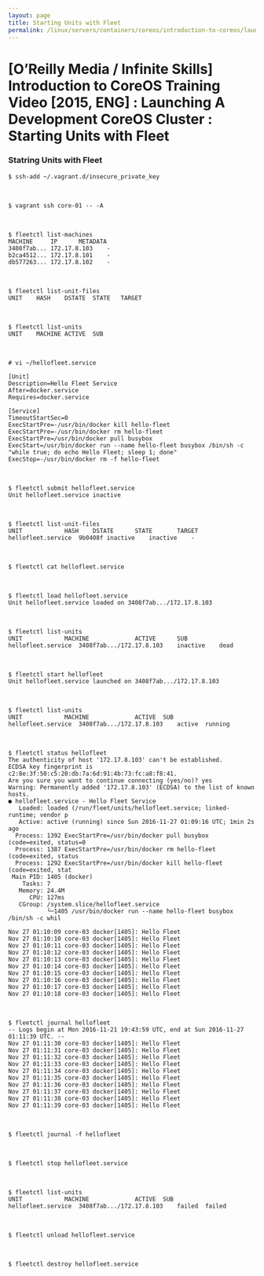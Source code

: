 ```yaml
---
layout: page
title: Starting Units with Fleet
permalink: /linux/servers/containers/coreos/introduction-to-coreos/launching-a-development-coreos-cluster/starting-units-with-fleet/
---
```



# [O’Reilly Media / Infinite Skills] Introduction to CoreOS Training Video [2015, ENG] : Launching A Development CoreOS Cluster : Starting Units with Fleet



### Statring Units with Fleet


    $ ssh-add ~/.vagrant.d/insecure_private_key

<br/>

    $ vagrant ssh core-01 -- -A

<br/>

    $ fleetctl list-machines  
    MACHINE		IP		METADATA
    3408f7ab...	172.17.8.103	-
    b2ca4512...	172.17.8.101	-
    db577263...	172.17.8.102	-


<br/>

    $ fleetctl list-unit-files
    UNIT	HASH	DSTATE	STATE	TARGET


<br/>

    $ fleetctl list-units
    UNIT	MACHINE	ACTIVE	SUB



<br/>

    # vi ~/hellofleet.service

    [Unit]
    Description=Hello Fleet Service
    After=docker.service
    Requires=docker.service

    [Service]
    TimeoutStartSec=0
    ExecStartPre=-/usr/bin/docker kill hello-fleet
    ExecStartPre=-/usr/bin/docker rm hello-fleet
    ExecStartPre=/usr/bin/docker pull busybox
    ExecStart=/usr/bin/docker run --name hello-fleet busybox /bin/sh -c "while true; do echo Hello Fleet; sleep 1; done"
    ExecStop=-/usr/bin/docker rm -f hello-fleet


<br/>

    $ fleetctl submit hellofleet.service
    Unit hellofleet.service inactive

<br/>

    $ fleetctl list-unit-files
    UNIT			HASH	DSTATE		STATE		TARGET
    hellofleet.service	9b0408f	inactive	inactive	-


<br/>

    $ fleetctl cat hellofleet.service

<br/>

    $ fleetctl load hellofleet.service
    Unit hellofleet.service loaded on 3408f7ab.../172.17.8.103


<br/>

    $ fleetctl list-units     
    UNIT			MACHINE				ACTIVE		SUB
    hellofleet.service	3408f7ab.../172.17.8.103	inactive	dead


<br/>


    $ fleetctl start hellofleet
    Unit hellofleet.service launched on 3408f7ab.../172.17.8.103

<br/>

    $ fleetctl list-units
    UNIT			MACHINE				ACTIVE	SUB
    hellofleet.service	3408f7ab.../172.17.8.103	active	running


<br/>

    $ fleetctl status hellofleet
    The authenticity of host '172.17.8.103' can't be established.
    ECDSA key fingerprint is c2:8e:3f:50:c5:20:db:7a:6d:91:4b:73:fc:a8:f8:41.
    Are you sure you want to continue connecting (yes/no)? yes
    Warning: Permanently added '172.17.8.103' (ECDSA) to the list of known hosts.
    ● hellofleet.service - Hello Fleet Service
       Loaded: loaded (/run/fleet/units/hellofleet.service; linked-runtime; vendor p
       Active: active (running) since Sun 2016-11-27 01:09:16 UTC; 1min 2s ago
      Process: 1392 ExecStartPre=/usr/bin/docker pull busybox (code=exited, status=0
      Process: 1387 ExecStartPre=/usr/bin/docker rm hello-fleet (code=exited, status
      Process: 1292 ExecStartPre=/usr/bin/docker kill hello-fleet (code=exited, stat
     Main PID: 1405 (docker)
        Tasks: 7
       Memory: 24.4M
          CPU: 127ms
       CGroup: /system.slice/hellofleet.service
               └─1405 /usr/bin/docker run --name hello-fleet busybox /bin/sh -c whil

    Nov 27 01:10:09 core-03 docker[1405]: Hello Fleet
    Nov 27 01:10:10 core-03 docker[1405]: Hello Fleet
    Nov 27 01:10:11 core-03 docker[1405]: Hello Fleet
    Nov 27 01:10:12 core-03 docker[1405]: Hello Fleet
    Nov 27 01:10:13 core-03 docker[1405]: Hello Fleet
    Nov 27 01:10:14 core-03 docker[1405]: Hello Fleet
    Nov 27 01:10:15 core-03 docker[1405]: Hello Fleet
    Nov 27 01:10:16 core-03 docker[1405]: Hello Fleet
    Nov 27 01:10:17 core-03 docker[1405]: Hello Fleet
    Nov 27 01:10:18 core-03 docker[1405]: Hello Fleet


<br/>

    $ fleetctl journal hellofleet
    -- Logs begin at Mon 2016-11-21 19:43:59 UTC, end at Sun 2016-11-27 01:11:39 UTC. --
    Nov 27 01:11:30 core-03 docker[1405]: Hello Fleet
    Nov 27 01:11:31 core-03 docker[1405]: Hello Fleet
    Nov 27 01:11:32 core-03 docker[1405]: Hello Fleet
    Nov 27 01:11:33 core-03 docker[1405]: Hello Fleet
    Nov 27 01:11:34 core-03 docker[1405]: Hello Fleet
    Nov 27 01:11:35 core-03 docker[1405]: Hello Fleet
    Nov 27 01:11:36 core-03 docker[1405]: Hello Fleet
    Nov 27 01:11:37 core-03 docker[1405]: Hello Fleet
    Nov 27 01:11:38 core-03 docker[1405]: Hello Fleet
    Nov 27 01:11:39 core-03 docker[1405]: Hello Fleet


<br/>

    $ fleetctl journal -f hellofleet

<br/>

    $ fleetctl stop hellofleet.service


<br/>


    $ fleetctl list-units     
    UNIT			MACHINE				ACTIVE	SUB
    hellofleet.service	3408f7ab.../172.17.8.103	failed	failed



<br/>

    $ fleetctl unload hellofleet.service


<br/>

    $ fleetctl destroy hellofleet.service
